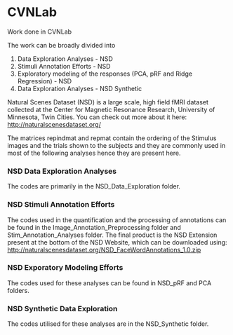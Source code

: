 # CVNLab
Work done in CVNLab

The work can be broadly divided into 
1) Data Exploration Analyses - NSD 
2) Stimuli Annotation Efforts - NSD
3) Exploratory modeling of the responses (PCA, pRF and Ridge Regression) - NSD
4) Data Exploration Analyses - NSD Synthetic

Natural Scenes Dataset (NSD) is a large scale, high field fMRI dataset collected at the Center for Magnetic Resonance Research, University of Minnesota, Twin Cities. You can check out more about it here: http://naturalscenesdataset.org/

The matrices repindmat and repmat contain the ordering of the Stimulus images and the trials shown to the subjects and they are commonly used in most of the following analyses hence they are present here. 

### NSD Data Exploration Analyses
The codes are primarily in the NSD_Data_Exploration folder.

### NSD Stimuli Annotation Efforts 
The codes used in the quantification and the processing of annotations can be found in the Image_Annotation_Preprocessing folder and Stim_Annotation_Analyses folder. The final product is the NSD Extension present at the bottom of the NSD Website, which can be downloaded using: http://naturalscenesdataset.org/NSD_FaceWordAnnotations_1.0.zip

### NSD Exporatory Modeling Efforts
The codes used for these analyses can be found in NSD_pRF and PCA folders.

### NSD Synthetic Data Exploration
The codes utilised for these analyses are in the NSD_Synthetic folder.

